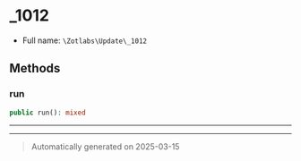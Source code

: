 
# _1012





* Full name: `\Zotlabs\Update\_1012`




## Methods


### run



```php
public run(): mixed
```












***


***
> Automatically generated on 2025-03-15
